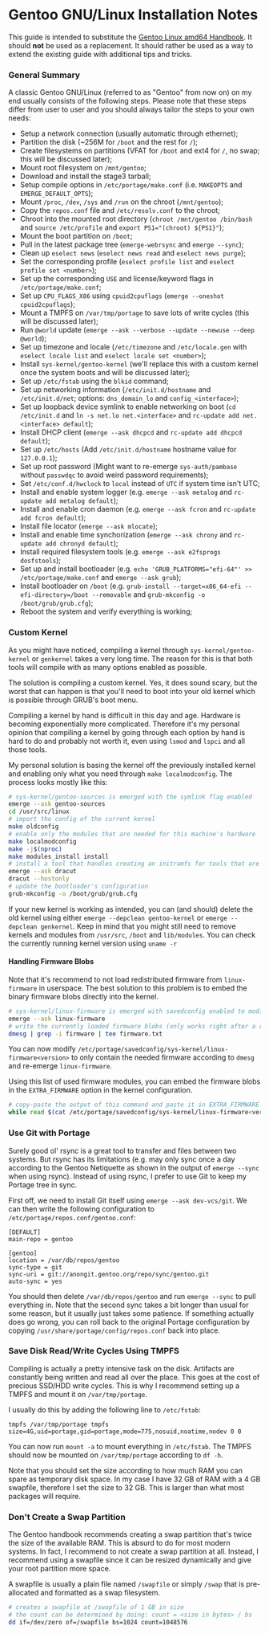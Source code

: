 # Gentoo GNU/Linux Installation Notes

This guide is intended to substitute the [Gentoo Linux amd64 Handbook](https://wiki.gentoo.org/wiki/Handbook:AMD64/Full/Installation).
It should **not** be used as a replacement. It should rather be used as a way to extend the existing guide with additional tips and tricks.

### General Summary

A classic Gentoo GNU/Linux (referred to as "Gentoo" from now on) on my end usually consists of the following steps.
Please note that these steps differ from user to user and you should always tailor the steps to your own needs:

- Setup a network connection (usually automatic through ethernet);
- Partition the disk (~256M for `/boot` and the rest for `/`);
- Create filesystems on partitions (VFAT for `/boot` and ext4 for `/`, no swap; this will be discussed later);
- Mount root filesystem on `/mnt/gentoo`;
- Download and install the stage3 tarball;
- Setup compile options in `/etc/portage/make.conf` (i.e. `MAKEOPTS` and `EMERGE_DEFAULT_OPTS`);
- Mount `/proc`, `/dev`, `/sys` and `/run` on the chroot (`/mnt/gentoo`);
- Copy the `repos.conf` file and `/etc/resolv.conf` to the chroot;
- Chroot into the mounted root directory (`chroot /mnt/gentoo /bin/bash` and `source /etc/profile` and `export PS1="(chroot) ${PS1}"`);
- Mount the boot partition on `/boot`;
- Pull in the latest package tree (`emerge-webrsync` and `emerge --sync`);
- Clean up `eselect news` (`eselect news read` and `eselect news purge`);
- Set the corresponding profile (`eselect profile list` and `eselect profile set <number>`);
- Set up the corresponding `USE` and license/keyword flags in `/etc/portage/make.conf`;
- Set up `CPU_FLAGS_X86` using `cpuid2cpuflags` (`emerge --oneshot cpuid2cpuflags`);
- Mount a TMPFS on `/var/tmp/portage` to save lots of write cycles (this will be discussed later);
- Run `@world` update (`emerge --ask --verbose --update --newuse --deep @world`);
- Set up timezone and locale (`/etc/timezone` and `/etc/locale.gen` with `eselect locale list` and `eselect locale set <number>`);
- Install `sys-kernel/gentoo-kernel` (we'll replace this with a custom kernel once the system boots and will be discussed later);
- Set up `/etc/fstab` using the `blkid` command;
- Set up networking information (`/etc/init.d/hostname` and `/etc/init.d/net`; options: `dns_domain_lo` and `config_<interface>`);
- Set up loopback device symlink to enable networking on boot (`cd /etc/init.d` and `ln -s net.lo net.<interface>` and `rc-update add net.<interface> default`);
- Install DHCP client (`emerge --ask dhcpcd` and `rc-update add dhcpcd default`);
- Set up `/etc/hosts` (Add `/etc/init.d/hostname` hostname value for `127.0.0.1`);
- Set up root password (Might want to re-emerge `sys-auth/pambase` without `passwdqc` to avoid weird password requirements);
- Set `/etc/conf.d/hwclock` to `local` instead of `UTC` if system time isn't UTC;
- Install and enable system logger (e.g. `emerge --ask metalog` and `rc-update add metalog default`);
- Install and enable cron daemon (e.g. `emerge --ask fcron` and `rc-update add fcron default`);
- Install file locator (`emerge --ask mlocate`);
- Install and enable time synchorization (`emerge --ask chrony` and `rc-update add chronyd default`);
- Install required filesystem tools (e.g. `emerge --ask e2fsprogs dosfstools`);
- Set up and install bootloader (e.g. `echo 'GRUB_PLATFORMS="efi-64"' >> /etc/portage/make.conf` and `emerge --ask grub`);
- Install bootloader on `/boot` (e.g. `grub-install --target=x86_64-efi --efi-directory=/boot --removable` and `grub-mkconfig -o /boot/grub/grub.cfg`);
- Reboot the system and verify everything is working;

### Custom Kernel

As you might have noticed, compiling a kernel through `sys-kernel/gentoo-kernel` or `genkernel` takes a very long time.
The reason for this is that both tools will compile with as many options enabled as possible.

The solution is compiling a custom kernel. Yes, it does sound scary, but the worst that can happen is that you'll need to
boot into your old kernel which is possible through GRUB's boot menu.

Compiling a kernel by hand is difficult in this day and age. Hardware is becoming exponentially more complicated.
Therefore it's my personal opinion that compiling a kernel by going through each option by hand is hard to do and probably not worth it, even using `lsmod` and `lspci` and all those tools.

My personal solution is basing the kernel off the previously installed kernel and enabling only what you need through `make localmodconfig`. The process looks mostly like this:
```sh
# sys-kernel/gentoo-sources is emerged with the symlink flag enabled
emerge --ask gentoo-sources
cd /usr/src/linux
# import the config of the current kernel
make oldconfig
# enable only the modules that are needed for this machine's hardware
make localmodconfig
make -j$(nproc)
make modules_install install
# install a tool that handles creating an initramfs for tools that are needed during early boot
emerge --ask dracut
dracut --hostonly
# update the bootloader's configuration
grub-mkconfig -o /boot/grub/grub.cfg
```

If your new kernel is working as intended, you can (and should) delete the old kernel using either `emerge --depclean gentoo-kernel` or `emerge --depclean genkernel`.
Keep in mind that you might still need to remove kernels and modules from `/usr/src`, `/boot` and `lib/modules`. You can check the currently running kernel version using `uname -r`

#### Handling Firmware Blobs

Note that it's recommend to not load redistributed firmware from `linux-firmware` in userspace.
The best solution to this problem is to embed the binary firmware blobs directly into the kernel.

```sh
# sys-kernel/linux-firmware is emerged with savedconfig enabled to modify which firmware is installed
emerge --ask linux-firmware
# write the currently loaded firmware blobs (only works right after a reboot)
dmesg | grep -i firmware | tee firmware.txt
```
You can now modify `/etc/portage/savedconfig/sys-kernel/linux-firmware<version>` to only contain the needed firmware according to `dmesg` and re-emerge `linux-firmware`.

Using this list of used firmware modules, you can embed the firmware blobs in the `EXTRA_FIRMWARE` option in the kernel configuration.
```sh
# copy-paste the output of this command and paste it in EXTRA_FIRMWARE in /usr/src/linux/.config
while read $(cat /etc/portage/savedconfig/sys-kernel/linux-firmware<version> | grep -v '^#') ; do echo -n $LINE ; done
```

### Use Git with Portage

Surely good ol' rsync is a great tool to transfer and files between two systems. But rsync has its limitations (e.g. may only sync once a day according to the Gentoo Netiquette as shown in the output of `emerge --sync` when using rsync).
Instead of using rsync, I prefer to use Git to keep my Portage tree in sync.

First off, we need to install Git itself using `emerge --ask dev-vcs/git`. We can then write the following configuration to `/etc/portage/repos.conf/gentoo.conf`:
```
[DEFAULT]
main-repo = gentoo

[gentoo]
location = /var/db/repos/gentoo
sync-type = git
sync-uri = git://anongit.gentoo.org/repo/sync/gentoo.git
auto-sync = yes
```
You should then delete `/var/db/repos/gentoo` and run `emerge --sync` to pull everything in. Note that the second sync takes a bit longer than usual for some reason, but it usually just takes some patience.
If something actually does go wrong, you can roll back to the original Portage configuration by copying `/usr/share/portage/config/repos.conf` back into place.

### Save Disk Read/Write Cycles Using TMPFS

Compiling is actually a pretty intensive task on the disk. Artifacts are constantly being written and read all over the place.
This goes at the cost of precious SSD/HDD write cycles. This is why I recommend setting up a TMPFS and mount it on `/var/tmp/portage`.

I usually do this by adding the following line to `/etc/fstab`:
```
tmpfs /var/tmp/portage tmpfs size=4G,uid=portage,gid=portage,mode=775,nosuid,noatime,nodev 0 0
```
You can now run `mount -a` to mount everything in `/etc/fstab`. The TMPFS should now be mounted on `/var/tmp/portage` according to `df -h`.

Note that you should set the size according to how much RAM you can spare as temporary disk space. In my case I have 32 GB of RAM with a 4 GB swapfile, therefore I set the size to 32 GB. This is larger than what most packages will require.

### Don't Create a Swap Partition

The Gentoo handbook recommends creating a swap partition that's twice the size of the available RAM. This is absurd to do for most modern systems.
In fact, I recommend to not create a swap partition at all. Instead, I recommend using a swapfile since it can be resized dynamically and give your root partition more space.

A swapfile is usually a plain file named `/swapfile` or simply `/swap` that is pre-allocated and formatted as a swap filesystem.
```sh
# creates a swapfile at /swapfile of 1 GB in size
# the count can be determined by doing: count = <size in bytes> / bs
dd if=/dev/zero of=/swapfile bs=1024 count=1048576
```
